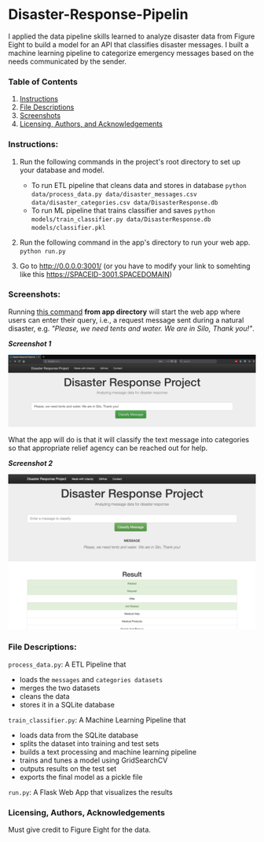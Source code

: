 # Disaster-Response-Pipelin
I applied the data pipeline skills learned to analyze disaster data from Figure Eight to build a model for an API that classifies disaster messages. I built a machine learning pipeline to categorize emergency messages based on the needs communicated by the sender.

### Table of Contents

1. [Instructions](#instructions)
2. [File Descriptions](#files)
3. [Screenshots](#screen)
4. [Licensing, Authors, and Acknowledgements](#licensing)

### Instructions:<a name="instructions"></a>
1. Run the following commands in the project's root directory to set up your database and model.

    - To run ETL pipeline that cleans data and stores in database
        `python data/process_data.py data/disaster_messages.csv data/disaster_categories.csv data/DisasterResponse.db`
    - To run ML pipeline that trains classifier and saves
        `python models/train_classifier.py data/DisasterResponse.db models/classifier.pkl`

2. Run the following command in the app's directory to run your web app.
    `python run.py`

3. Go to http://0.0.0.0:3001/ (or you have to modify your link to somehting like this https://SPACEID-3001.SPACEDOMAIN)

### Screenshots:<a name="screen"></a>

<a id='eg'></a>

Running [this command](#com) **from app directory** will start the web app where users can enter their query, i.e., a request message sent during a natural disaster, e.g. _"Please, we need tents and water. We are in Silo, Thank you!"_.

**_Screenshot 1_**

![master](img/master.jpg)

What the app will do is that it will classify the text message into categories so that appropriate relief agency can be reached out for help.

**_Screenshot 2_**

![results](img/res.jpg)

<a id='run'></a>
### File Descriptions:<a name="files"></a>

`process_data.py`: A ETL Pipeline that 
- loads the `messages` and `categories datasets`
- merges the two datasets
- cleans the data
- stores it in a SQLite database

`train_classifier.py`: A Machine Learning Pipeline that
- loads data from the SQLite database
- splits the dataset into training and test sets
- builds a text processing and machine learning pipeline
- trains and tunes a model using GridSearchCV
- outputs results on the test set
- exports the final model as a pickle file

`run.py`: A Flask Web App that visualizes the results

### Licensing, Authors, Acknowledgements<a name="licensing"></a>

Must give credit to Figure Eight for the data.
